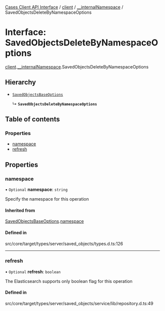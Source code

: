 [Cases Client API Interface](../README.md) / [client](../modules/client.md) / [\_\_internalNamespace](../modules/client.__internalNamespace.md) / SavedObjectsDeleteByNamespaceOptions

# Interface: SavedObjectsDeleteByNamespaceOptions

[client](../modules/client.md).[__internalNamespace](../modules/client.__internalNamespace.md).SavedObjectsDeleteByNamespaceOptions

## Hierarchy

- [`SavedObjectsBaseOptions`](client.__internalNamespace.SavedObjectsBaseOptions.md)

  ↳ **`SavedObjectsDeleteByNamespaceOptions`**

## Table of contents

### Properties

- [namespace](client.__internalNamespace.SavedObjectsDeleteByNamespaceOptions.md#namespace)
- [refresh](client.__internalNamespace.SavedObjectsDeleteByNamespaceOptions.md#refresh)

## Properties

### namespace

• `Optional` **namespace**: `string`

Specify the namespace for this operation

#### Inherited from

[SavedObjectsBaseOptions](client.__internalNamespace.SavedObjectsBaseOptions.md).[namespace](client.__internalNamespace.SavedObjectsBaseOptions.md#namespace)

#### Defined in

src/core/target/types/server/saved_objects/types.d.ts:126

___

### refresh

• `Optional` **refresh**: `boolean`

The Elasticsearch supports only boolean flag for this operation

#### Defined in

src/core/target/types/server/saved_objects/service/lib/repository.d.ts:49
